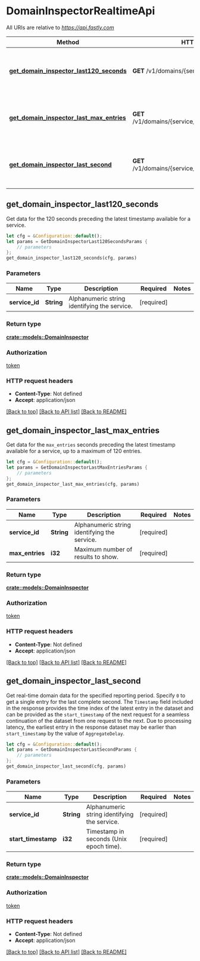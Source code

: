 # DomainInspectorRealtimeApi

All URIs are relative to *https://api.fastly.com*

Method | HTTP request | Description
------------- | ------------- | -------------
[**get_domain_inspector_last120_seconds**](DomainInspectorRealtimeApi.md#get_domain_inspector_last120_seconds) | **GET** /v1/domains/{service_id}/ts/h | Get real-time domain data for the last 120 seconds
[**get_domain_inspector_last_max_entries**](DomainInspectorRealtimeApi.md#get_domain_inspector_last_max_entries) | **GET** /v1/domains/{service_id}/ts/h/limit/{max_entries} | Get a limited number of real-time domain data entries
[**get_domain_inspector_last_second**](DomainInspectorRealtimeApi.md#get_domain_inspector_last_second) | **GET** /v1/domains/{service_id}/ts/{start_timestamp} | Get real-time domain data from a specified time



## get_domain_inspector_last120_seconds

Get data for the 120 seconds preceding the latest timestamp available for a service.

```rust
let cfg = &Configuration::default();
let params = GetDomainInspectorLast120SecondsParams {
    // parameters
};
get_domain_inspector_last120_seconds(cfg, params)
```

### Parameters


Name | Type | Description  | Required | Notes
------------- | ------------- | ------------- | ------------- | -------------
**service_id** | **String** | Alphanumeric string identifying the service. | [required] |

### Return type

[**crate::models::DomainInspector**](DomainInspector.md)

### Authorization

[token](../README.md#token)

### HTTP request headers

- **Content-Type**: Not defined
- **Accept**: application/json

[[Back to top]](#) [[Back to API list]](../README.md#documentation-for-api-endpoints) [[Back to README]](../README.md)


## get_domain_inspector_last_max_entries

Get data for the `max_entries` seconds preceding the latest timestamp available for a service, up to a maximum of 120 entries.

```rust
let cfg = &Configuration::default();
let params = GetDomainInspectorLastMaxEntriesParams {
    // parameters
};
get_domain_inspector_last_max_entries(cfg, params)
```

### Parameters


Name | Type | Description  | Required | Notes
------------- | ------------- | ------------- | ------------- | -------------
**service_id** | **String** | Alphanumeric string identifying the service. | [required] |
**max_entries** | **i32** | Maximum number of results to show. | [required] |

### Return type

[**crate::models::DomainInspector**](DomainInspector.md)

### Authorization

[token](../README.md#token)

### HTTP request headers

- **Content-Type**: Not defined
- **Accept**: application/json

[[Back to top]](#) [[Back to API list]](../README.md#documentation-for-api-endpoints) [[Back to README]](../README.md)


## get_domain_inspector_last_second

Get real-time domain data for the specified reporting period. Specify `0` to get a single entry for the last complete second. The `Timestamp` field included in the response provides the time index of the latest entry in the dataset and can be provided as the `start_timestamp` of the next request for a seamless continuation of the dataset from one request to the next. Due to processing latency, the earliest entry in the response dataset may be earlier than `start_timestamp` by the value of `AggregateDelay`. 

```rust
let cfg = &Configuration::default();
let params = GetDomainInspectorLastSecondParams {
    // parameters
};
get_domain_inspector_last_second(cfg, params)
```

### Parameters


Name | Type | Description  | Required | Notes
------------- | ------------- | ------------- | ------------- | -------------
**service_id** | **String** | Alphanumeric string identifying the service. | [required] |
**start_timestamp** | **i32** | Timestamp in seconds (Unix epoch time). | [required] |

### Return type

[**crate::models::DomainInspector**](DomainInspector.md)

### Authorization

[token](../README.md#token)

### HTTP request headers

- **Content-Type**: Not defined
- **Accept**: application/json

[[Back to top]](#) [[Back to API list]](../README.md#documentation-for-api-endpoints) [[Back to README]](../README.md)

